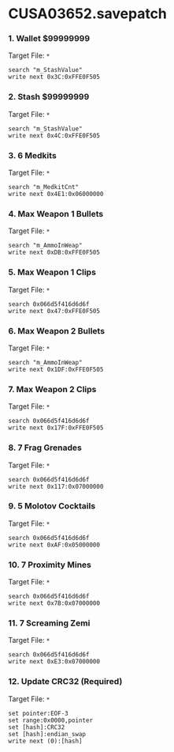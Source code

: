 # CUSA03652.savepatch

### 1. Wallet $99999999

Target File: `*`

```
search "m_StashValue"
write next 0x3C:0xFFE0F505
```

### 2. Stash $99999999

Target File: `*`

```
search "m_StashValue"
write next 0x4C:0xFFE0F505
```

### 3. 6 Medkits

Target File: `*`

```
search "m_MedkitCnt"
write next 0x4E1:0x06000000
```

### 4. Max Weapon 1 Bullets

Target File: `*`

```
search "m_AmmoInWeap"
write next 0xDB:0xFFE0F505
```

### 5. Max Weapon 1 Clips

Target File: `*`

```
search 0x066d5f416d6d6f
write next 0x47:0xFFE0F505
```

### 6. Max Weapon 2 Bullets

Target File: `*`

```
search "m_AmmoInWeap"
write next 0x1DF:0xFFE0F505
```

### 7. Max Weapon 2 Clips

Target File: `*`

```
search 0x066d5f416d6d6f
write next 0x17F:0xFFE0F505
```

### 8. 7 Frag Grenades

Target File: `*`

```
search 0x066d5f416d6d6f
write next 0x117:0x07000000
```

### 9. 5 Molotov Cocktails

Target File: `*`

```
search 0x066d5f416d6d6f
write next 0xAF:0x05000000
```

### 10. 7 Proximity Mines

Target File: `*`

```
search 0x066d5f416d6d6f
write next 0x7B:0x07000000
```

### 11. 7 Screaming Zemi

Target File: `*`

```
search 0x066d5f416d6d6f
write next 0xE3:0x07000000
```

### 12. Update CRC32 (Required)

Target File: `*`

```
set pointer:EOF-3
set range:0x0000,pointer
set [hash]:CRC32
set [hash]:endian_swap
write next (0):[hash]
```

